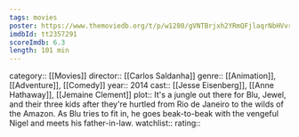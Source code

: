 ```yaml
---
tags: movies
poster: https://www.themoviedb.org/t/p/w1280/gVNTBrjxh2YRmQFjlaqrNbHVvrd.jpg
imdbId: tt2357291
scoreImdb: 6.3
length: 101 min
---
```


category:: [[Movies]]
director:: [[Carlos Saldanha]]
genre:: [[Animation]], [[Adventure]], [[Comedy]]
year:: 2014
cast:: [[Jesse Eisenberg]], [[Anne Hathaway]], [[Jemaine Clement]]
plot:: It's a jungle out there for Blu, Jewel, and their three kids after they're hurtled from Rio de Janeiro to the wilds of the Amazon. As Blu tries to fit in, he goes beak-to-beak with the vengeful Nigel and meets his father-in-law.
watchlist::
rating::

